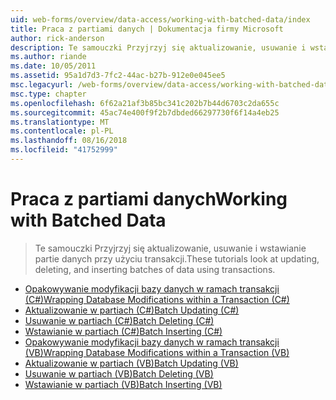 ```yaml
---
uid: web-forms/overview/data-access/working-with-batched-data/index
title: Praca z partiami danych | Dokumentacja firmy Microsoft
author: rick-anderson
description: Te samouczki Przyjrzyj się aktualizowanie, usuwanie i wstawianie partie danych przy użyciu transakcji.
ms.author: riande
ms.date: 10/05/2011
ms.assetid: 95a1d7d3-7fc2-44ac-b27b-912e0e045ee5
msc.legacyurl: /web-forms/overview/data-access/working-with-batched-data
msc.type: chapter
ms.openlocfilehash: 6f62a21af3b85bc341c202b7b44d6703c2da655c
ms.sourcegitcommit: 45ac74e400f9f2b7dbded66297730f6f14a4eb25
ms.translationtype: MT
ms.contentlocale: pl-PL
ms.lasthandoff: 08/16/2018
ms.locfileid: "41752999"
---
```

<a name="working-with-batched-data"></a><span data-ttu-id="d69d6-103">Praca z partiami danych</span><span class="sxs-lookup"><span data-stu-id="d69d6-103">Working with Batched Data</span></span>
====================
> <span data-ttu-id="d69d6-104">Te samouczki Przyjrzyj się aktualizowanie, usuwanie i wstawianie partie danych przy użyciu transakcji.</span><span class="sxs-lookup"><span data-stu-id="d69d6-104">These tutorials look at updating, deleting, and inserting batches of data using transactions.</span></span>


- [<span data-ttu-id="d69d6-105">Opakowywanie modyfikacji bazy danych w ramach transakcji (C#)</span><span class="sxs-lookup"><span data-stu-id="d69d6-105">Wrapping Database Modifications within a Transaction (C#)</span></span>](wrapping-database-modifications-within-a-transaction-cs.md)
- [<span data-ttu-id="d69d6-106">Aktualizowanie w partiach (C#)</span><span class="sxs-lookup"><span data-stu-id="d69d6-106">Batch Updating (C#)</span></span>](batch-updating-cs.md)
- [<span data-ttu-id="d69d6-107">Usuwanie w partiach (C#)</span><span class="sxs-lookup"><span data-stu-id="d69d6-107">Batch Deleting (C#)</span></span>](batch-deleting-cs.md)
- [<span data-ttu-id="d69d6-108">Wstawianie w partiach (C#)</span><span class="sxs-lookup"><span data-stu-id="d69d6-108">Batch Inserting (C#)</span></span>](batch-inserting-cs.md)
- [<span data-ttu-id="d69d6-109">Opakowywanie modyfikacji bazy danych w ramach transakcji (VB)</span><span class="sxs-lookup"><span data-stu-id="d69d6-109">Wrapping Database Modifications within a Transaction (VB)</span></span>](wrapping-database-modifications-within-a-transaction-vb.md)
- [<span data-ttu-id="d69d6-110">Aktualizowanie w partiach (VB)</span><span class="sxs-lookup"><span data-stu-id="d69d6-110">Batch Updating (VB)</span></span>](batch-updating-vb.md)
- [<span data-ttu-id="d69d6-111">Usuwanie w partiach (VB)</span><span class="sxs-lookup"><span data-stu-id="d69d6-111">Batch Deleting (VB)</span></span>](batch-deleting-vb.md)
- [<span data-ttu-id="d69d6-112">Wstawianie w partiach (VB)</span><span class="sxs-lookup"><span data-stu-id="d69d6-112">Batch Inserting (VB)</span></span>](batch-inserting-vb.md)
